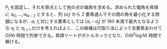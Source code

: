 $P_j$ を固定し、それを原点として他の点の偏角を求める。求められた偏角を昇順に $a_0,\ldots,a_{N-2}$ とすると、列 $(a_i)$ から $2$ 要素選んでその間の角を最小化する問題になるが、$a_i$ と対にする要素としては $|a_i-a_j|$ が $180$ 未満で最大となるような $a_j$ と $a_{j+1}$ だけを考えればよく、この候補は尺取り法によって全要素あわせて $O(N)$ 時間で列挙できる。昇順ソートがボトルネックとなり、$O(N^2\log N)$ 時間で解ける。